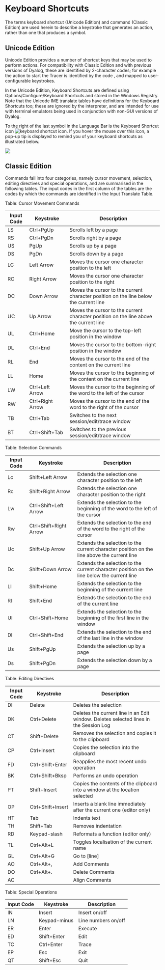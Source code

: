 <h1 class="heading"><span class="name">Keyboard Shortcuts</span></h1>

The terms keyboard shortcut (Unicode Edition) and command (Classic Edition) are used herein to describe a keystroke that generates an action, rather than one that produces a symbol.

## Unicode Edition

Unicode Edition provides a number of shortcut keys that may be used to perform actions. For compatibility with Classic Edition and with previous versions of Dyalog, these are identified by 2-character codes; for example the action to start the Tracer is identified by the code <TC>, and mapped to user-configurable keystrokes.

In the Unicode Edition, Keyboard Shortcuts are defined using Options/Configure/Keyboard Shortcuts and stored in the Windows Registry.  Note that the Unicode IME translate tables have definitions for the Keyboard Shortcuts too; these are ignored by the interpreter, and are intended for use with terminal emulators being used in conjunction with non-GUI versions of Dyalog.

To the right of the last symbol in the Language Bar is the Keyboard Shortcut icon ![keyboard shortcut icon](img/keyboard-shortcut-icon.png). If you hover the mouse over this icon, a pop-up tip is displayed to remind you of your keyboard shortcuts as illustrated below.

![](img/keyboard-shortcut-popup.png)

## Classic Edition

Commands fall into four categories, namely cursor movement, selection, editing directives and special operations, and are summarised in the following tables. The input codes in the first column of the tables are the codes by which the commands are identified in the Input Translate Table.

Table: Cursor Movement Commands

|Input Code|Keystroke       |Description                                                                          |
|----------|----------------|-------------------------------------------------------------------------------------|
|LS        |Ctrl+PgUp       |Scrolls left by a page                                                               |
|RS        |Ctrl+PgDn       |Scrolls right by a page                                                              |
|US        |PgUp            |Scrolls up by a page                                                                 |
|DS        |PgDn            |Scrolls down by a page                                                               |
|LC        |Left Arrow      |Moves the cursor one character position to the left                                  |
|RC        |Right Arrow     |Moves the cursor one character position to the right                                 |
|DC        |Down Arrow      |Moves the cursor to the current character position on the line below the current line|
|UC        |Up Arrow        |Moves the cursor to the current character position on the line above the current line|
|UL        |Ctrl+Home       |Move the cursor to the top-left position in the window                               |
|DL        |Ctrl+End        |Moves the cursor to the bottom-right position in the window                          |
|RL        |End             |Moves the cursor to the end of the content on the current line                       |
|LL        |Home            |Moves the cursor to the beginning of the content on the current line                 |
|LW        |Ctrl+Left Arrow |Moves the cursor to the beginning of the word to the left of the cursor              |
|RW        |Ctrl+Right Arrow|Moves the cursor to the end of the word to the right of the cursor                   |
|TB        |Ctrl+Tab        |Switches to the next session/edit/trace window                                       |
|BT        |Ctrl+Shift+Tab  |Switches to the previous session/edit/trace window                                   |

Table: Selection Commands

|Input Code|Keystroke             |Description                                                                               |
|----------|----------------------|------------------------------------------------------------------------------------------|
|Lc        |Shift+Left Arrow      |Extends the selection one character position to the left                                  |
|Rc        |Shift+Right Arrow     |Extends the selection one character position to the right                                 |
|Lw        |Ctrl+Shift+Left Arrow |Extends the selection to the beginning of the word to the left of the cursor              |
|Rw        |Ctrl+Shift+Right Arrow|Extends the selection to the end of the word to the right of the cursor                   |
|Uc        |Shift+Up Arrow        |Extends the selection to the current character position on the line above the current line|
|Dc        |Shift+Down Arrow      |Extends the selection to the current character position on the line below the current line|
|Ll        |Shift+Home            |Extends the selection to the beginning of the current line                                |
|Rl        |Shift+End             |Extends the selection to the end of the current line                                      |
|Ul        |Ctrl+Shift+Home       |Extends the selection to the beginning of the first line in the window                    |
|Dl        |Ctrl+Shift+End        |Extends the selection to the end of the last line in the window                           |
|Us        |Shift+PgUp            |Extends the selection up by a page                                                        |
|Ds        |Shift+PgDn            |Extends the selection down by a page                                                      |

Table: Editing Directives

|Input Code|Keystroke        |Description                                                                          |
|----------|-----------------|-------------------------------------------------------------------------------------|
|DI        |Delete           |Deletes the selection                                                                |
|DK        |Ctrl+Delete      |Deletes the current line in an Edit window. Deletes selected lines in the Session Log|
|CT        |Shift+Delete     |Removes the selection and copies it to the clipboard                                 |
|CP        |Ctrl+Insert      |Copies the selection into the clipboard                                              |
|FD        |Ctrl+Shift+Enter |Reapplies the most recent undo operation                                             |
|BK        |Ctrl+Shift+Bksp  |Performs an undo operation                                                           |
|PT        |Shift+Insert     |Copies the contents of the clipboard into a window at the location selected          |
|OP        |Ctrl+Shift+Insert|Inserts a blank line immediately after the current one (editor only)                 |
|HT        |Tab              |Indents text                                                                         |
|TH        |Shift+Tab        |Removes indentation                                                                  |
|RD        |Keypad-slash     |Reformats a function (editor only)                                                   |
|TL        |Ctrl+Alt+L       |Toggles localisation of the current name                                             |
|GL        |Ctrl+Alt+G       |Go to [line]                                                                         |
|AO        |Ctrl+Alt+,       |Add Comments                                                                         |
|DO        |Ctrl+Alt+.       |Delete Comments                                                                      |
|AC        |&nbsp;           |Align Comments                                                                       |

Table: Special Operations

|Input Code|Keystroke   |Description        |
|----------|------------|-------------------|
|IN        |Insert      |Insert on/off      |
|LN        |Keypad-minus|Line numbers on/off|
|ER        |Enter       |Execute            |
|ED        |Shift+Enter |Edit               |
|TC        |Ctrl+Enter  |Trace              |
|EP        |Esc         |Exit               |
|QT        |Shift+Esc   |Quit               |
